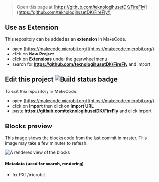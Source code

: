 
> Open this page at [https://github.com/teknologihusetDK/FireFly/](https://github.com/teknologihusetDK/FireFly/)

## Use as Extension

This repository can be added as an **extension** in MakeCode.

* open [https://makecode.microbit.org/](https://makecode.microbit.org/)
* click on **New Project**
* click on **Extensions** under the gearwheel menu
* search for **https://github.com/teknologihusetDK/FireFly** and import

## Edit this project ![Build status badge](https://github.com/teknologihusetDK/FireFly/workflows/MakeCode/badge.svg)

To edit this repository in MakeCode.

* open [https://makecode.microbit.org/](https://makecode.microbit.org/)
* click on **Import** then click on **Import URL**
* paste **https://github.com/teknologihusetDK/FireFly** and click import

## Blocks preview

This image shows the blocks code from the last commit in master.
This image may take a few minutes to refresh.

![A rendered view of the blocks](https://github.com/teknologihusetDK/FireFly/raw/master/.github/makecode/blocks.png)

#### Metadata (used for search, rendering)

* for PXT/microbit
<script src="https://makecode.com/gh-pages-embed.js"></script><script>makeCodeRender("{{ site.makecode.home_url }}", "{{ site.github.owner_name }}/{{ site.github.repository_name }}");</script>
